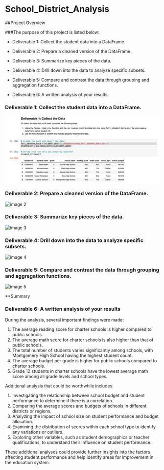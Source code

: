 # School_District_Analysis

##Project Overview

  ###The purpose of this project is listed below:
*  Deliverable 1: Collect the student data into a DataFrame.

* Deliverable 2: Prepare a cleaned version of the DataFrame.

* Deliverable 3: Summarize key pieces of the data.

* Deliverable 4: Drill down into the data to analyze specific subsets.

* Deliverable 5: Compare and contrast the data through grouping and aggregation functions.

* Deliverable 6: A written analysis of your results 

### Deliverable 1: Collect the student data into a DataFrame.

  
   ![image 1](https://github.com/Jeantherapy/School_District_Analysis/blob/main/D1.png)
  
   ### Deliverable 2: Prepare a cleaned version of the DataFrame.
   ![image 2]()

  ### Deliverable 3: Summarize key pieces of the data.
  ![image 3]()
  
  ### Deliverable 4: Drill down into the data to analyze specific subsets.
  ![image 4]()
  ### Deliverable 5: Compare and contrast the data through grouping and aggregation functions.
  ![image 5]()

**Summary
### Deliverable 6: A written analysis of your results 
During the analysis, several important findings were made:

1. The average reading score for charter schools is higher compared to public schools.
2. The average math score for charter schools is also higher than that of public schools.
3. The total number of students varies significantly among schools, with Montgomery High School having the highest student count.
4. The average budget per grade is higher for public schools compared to charter schools.
5. Grade 12 students in charter schools have the lowest average math score among all grade levels and school types.

Additional analysis that could be worthwhile includes:

1. Investigating the relationship between school budget and student performance to determine if there is a correlation.
2. Comparing the average scores and budgets of schools in different districts or regions.
3. Analyzing the impact of school size on student performance and budget allocation.
4. Examining the distribution of scores within each school type to identify any variations or outliers.
5. Exploring other variables, such as student demographics or teacher qualifications, to understand their influence on student performance.

These additional analyses could provide further insights into the factors affecting student performance and help identify areas for improvement in the education system.
